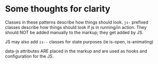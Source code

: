 Some thoughts for clarity
=========================

Classes in these patterns describe how things should look.
`js-` prefixed classes describe how things should look if js in running/in action. They should NOT
be added manually to the markup; they get added by JS.

JS may also add `is--` classes for state purposes (ie is-open, is-animating)


data-js attributes ARE placed in the markup and are used as hooks and configuration for the JS.